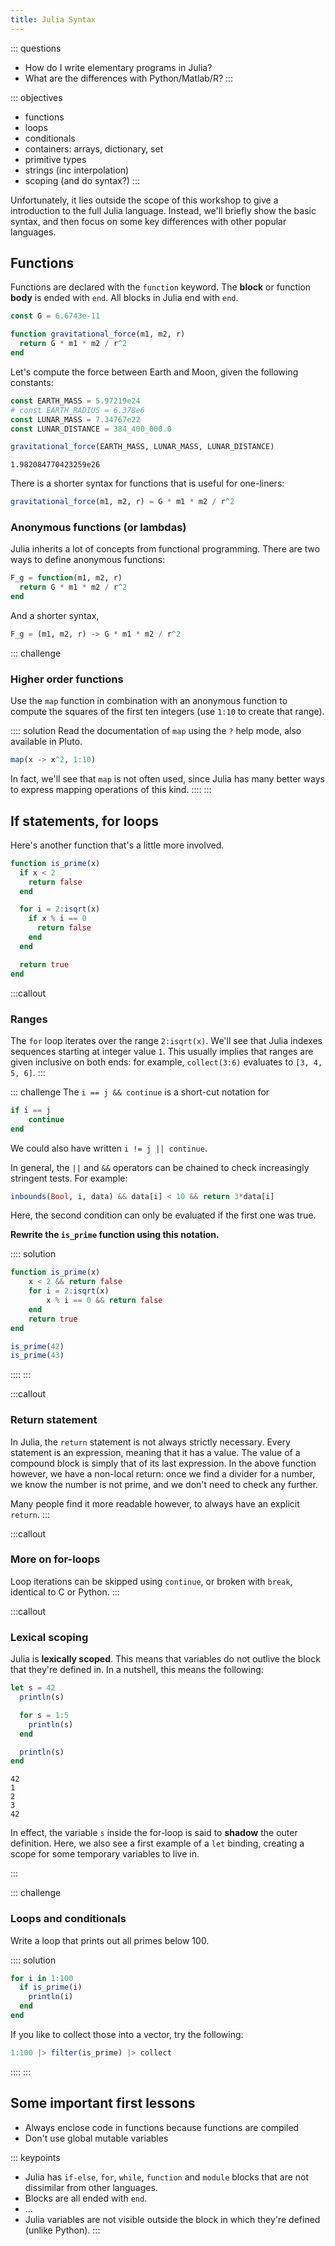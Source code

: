 ```yaml
---
title: Julia Syntax
---
```


::: questions

- How do I write elementary programs in Julia?
- What are the differences with Python/Matlab/R?
:::

::: objectives

- functions
- loops
- conditionals
- containers: arrays, dictionary, set
- primitive types
- strings (inc interpolation)
- scoping (and do syntax?)
:::

Unfortunately, it lies outside the scope of this workshop to give a introduction to the full Julia language. Instead, we'll briefly show the basic syntax, and then focus on some key differences with other popular languages.

## Functions

Functions are declared with the `function` keyword. The **block** or function **body** is ended with `end`. All blocks in Julia end with `end`.

```julia
const G = 6.6743e-11

function gravitational_force(m1, m2, r)
  return G * m1 * m2 / r^2
end
```

Let's compute the force between Earth and Moon, given the following constants:

```julia
const EARTH_MASS = 5.97219e24
# const EARTH_RADIUS = 6.378e6
const LUNAR_MASS = 7.34767e22
const LUNAR_DISTANCE = 384_400_000.0
```

```julia
gravitational_force(EARTH_MASS, LUNAR_MASS, LUNAR_DISTANCE)
```

```output
1.982084770423259e26
```

There is a shorter syntax for functions that is useful for one-liners:

```julia
gravitational_force(m1, m2, r) = G * m1 * m2 / r^2
```

### Anonymous functions (or lambdas)

Julia inherits a lot of concepts from functional programming. There are two ways to define anonymous functions:

```julia
F_g = function(m1, m2, r)
  return G * m1 * m2 / r^2
end
```

And a shorter syntax,

```julia
F_g = (m1, m2, r) -> G * m1 * m2 / r^2
```

::: challenge

### Higher order functions

Use the `map` function in combination with an anonymous function to compute the squares of the first ten integers (use `1:10` to create that range).

:::: solution
Read the documentation of `map` using the `?` help mode, also available in Pluto.

```julia
map(x -> x^2, 1:10)
```

In fact, we'll see that `map` is not often used, since Julia has many better ways to express mapping operations of this kind.
::::
:::

## If statements, for loops

Here's another function that's a little more involved.

```julia
function is_prime(x)
  if x < 2
    return false
  end

  for i = 2:isqrt(x)
    if x % i == 0
      return false
    end
  end

  return true
end
```

:::callout

### Ranges

The `for` loop iterates over the range `2:isqrt(x)`. We'll see that Julia indexes sequences starting at integer value `1`. This usually implies that ranges are given inclusive on both ends: for example, `collect(3:6)` evaluates to `[3, 4, 5, 6]`.
:::

::: challenge
The `i == j && continue` is a short-cut notation for

```julia
if i == j
	continue
end
```

We could also have written `i != j || continue`.

In general, the `||` and `&&` operators can be chained to check increasingly stringent tests. For example:

```julia
inbounds(Bool, i, data) && data[i] < 10 && return 3*data[i]
```

Here, the second condition can only be evaluated if the first one was true.

**Rewrite the `is_prime` function using this notation.**

:::: solution
```julia
function is_prime(x)
    x < 2 && return false
    for i = 2:isqrt(x)
        x % i == 0 && return false
    end
    return true
end

is_prime(42)
is_prime(43)
```
::::
:::

:::callout

### Return statement

In Julia, the `return` statement is not always strictly necessary. Every statement is an expression, meaning that it has a value. The value of a compound block is simply that of its last expression. In the above function however, we have a non-local return: once we find a divider for a number, we know the number is not prime, and we don't need to check any further.

Many people find it more readable however, to always have an explicit `return`.
:::

:::callout

### More on for-loops

Loop iterations can be skipped using `continue`, or broken with `break`, identical to C or Python.
:::

:::callout

### Lexical scoping

Julia is **lexically scoped**. This means that variables do not outlive the block that they're defined in. In a nutshell, this means the following:

  ```julia
  let s = 42
    println(s)

    for s = 1:5
      println(s)
    end

    println(s)
  end
  ```

  ```output
  42
  1
  2
  3
  42
  ```

  In effect, the variable `s` inside the for-loop is said to **shadow** the outer definition. Here, we also see a first example of a `let` binding, creating a scope for some temporary variables to live in.

:::

::: challenge

### Loops and conditionals

Write a loop that prints out all primes below 100.

:::: solution

```julia
for i in 1:100
  if is_prime(i)
    println(i)
  end
end
```

If you like to collect those into a vector, try the following:

```julia
1:100 |> filter(is_prime) |> collect
```
::::
:::

## Some important first lessons

- Always enclose code in functions because functions are compiled
- Don't use global mutable variables

::: keypoints

- Julia has `if-else`, `for`, `while`, `function` and `module` blocks that are not dissimilar from other languages.
- Blocks are all ended with `end`.
- ...
- Julia variables are not visible outside the block in which they're defined (unlike Python).
:::
